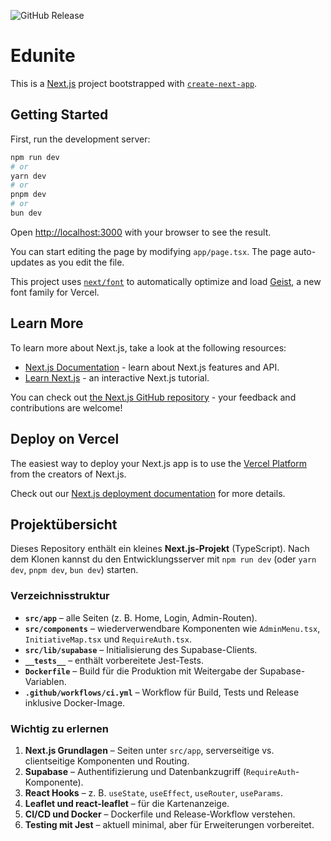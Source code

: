 ![GitHub Release](https://img.shields.io/github/v/release/Edunite/edunite)

# Edunite

This is a [Next.js](https://nextjs.org) project bootstrapped with [`create-next-app`](https://nextjs.org/docs/app/api-reference/cli/create-next-app).

## Getting Started

First, run the development server:

```bash
npm run dev
# or
yarn dev
# or
pnpm dev
# or
bun dev
```

Open [http://localhost:3000](http://localhost:3000) with your browser to see the result.

You can start editing the page by modifying `app/page.tsx`. The page auto-updates as you edit the file.

This project uses [`next/font`](https://nextjs.org/docs/app/building-your-application/optimizing/fonts) to automatically optimize and load [Geist](https://vercel.com/font), a new font family for Vercel.

## Learn More

To learn more about Next.js, take a look at the following resources:

- [Next.js Documentation](https://nextjs.org/docs) - learn about Next.js features and API.
- [Learn Next.js](https://nextjs.org/learn) - an interactive Next.js tutorial.

You can check out [the Next.js GitHub repository](https://github.com/vercel/next.js) - your feedback and contributions are welcome!

## Deploy on Vercel

The easiest way to deploy your Next.js app is to use the [Vercel Platform](https://vercel.com/new?utm_medium=default-template&filter=next.js&utm_source=create-next-app&utm_campaign=create-next-app-readme) from the creators of Next.js.

Check out our [Next.js deployment documentation](https://nextjs.org/docs/app/building-your-application/deploying) for more details.

## Projektübersicht

Dieses Repository enthält ein kleines **Next.js-Projekt** (TypeScript). Nach dem Klonen kannst du den Entwicklungsserver mit `npm run dev` (oder `yarn dev`, `pnpm dev`, `bun dev`) starten.

### Verzeichnisstruktur

- **`src/app`** – alle Seiten (z. B. Home, Login, Admin-Routen).
- **`src/components`** – wiederverwendbare Komponenten wie `AdminMenu.tsx`, `InitiativeMap.tsx` und `RequireAuth.tsx`.
- **`src/lib/supabase`** – Initialisierung des Supabase-Clients.
- **`__tests__`** – enthält vorbereitete Jest-Tests.
- **`Dockerfile`** – Build für die Produktion mit Weitergabe der Supabase-Variablen.
- **`.github/workflows/ci.yml`** – Workflow für Build, Tests und Release inklusive Docker-Image.

### Wichtig zu erlernen

1. **Next.js Grundlagen** – Seiten unter `src/app`, serverseitige vs. clientseitige Komponenten und Routing.
2. **Supabase** – Authentifizierung und Datenbankzugriff (`RequireAuth`-Komponente).
3. **React Hooks** – z. B. `useState`, `useEffect`, `useRouter`, `useParams`.
4. **Leaflet und react-leaflet** – für die Kartenanzeige.
5. **CI/CD und Docker** – Dockerfile und Release-Workflow verstehen.
6. **Testing mit Jest** – aktuell minimal, aber für Erweiterungen vorbereitet.
